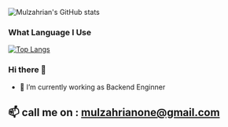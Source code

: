 <!-- [![Anurag's github stats](https://github-readme-stats.vercel.app/api?username=mulzahrian)](https://github.com/anuraghazra/github-readme-stats)
 -->
 ![Mulzahrian's GitHub stats](https://github-readme-stats.vercel.app/api?username=mulzahrian&show_icons=true&theme=radical)
 
 ### What Language I Use
 [![Top Langs](https://github-readme-stats.vercel.app/api/top-langs/?username=mulzahrian&langs_count=8)](https://github.com/mulzahrian/github-readme-stats)


### Hi there 👋
- 🔭 I’m currently working as Backend Enginner 

## 📫 call me on : mulzahrianone@gmail.com

<!--
**mulzahrian/mulzahrian** is a ✨ _special_ ✨ repository because its `README.md` (this file) appears on your GitHub profile.

Here are some ideas to get you started:

- 🔭 I’m currently working on ...
- 🌱 I’m currently learning ...
- 👯 I’m looking to collaborate on ...
- 🤔 I’m looking for help with ...
- 💬 Ask me about ...
- 📫 How to reach me: ...
- 😄 Pronouns: ...
- ⚡ Fun fact: ...
-->
